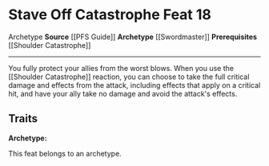 ﻿---
actions: null
cost: null
element: null
feat: Stave Off Catastrophe
frequency: null
heighten_level: null
id: '2265'
level: '18'
name: Stave Off Catastrophe
prerequisite: '[[DATABASE/feat/Shoulder Catastrophe|Shoulder Catastrophe]]'
rarity: Common
requirement: null
school: null
source: '[[DATABASE/source/PFS Guide|PFS Guide]]'
subcategory: null
trait:
- '[[DATABASE/trait/Archetype|Archetype]]'
trigger: null
type: Feat

---
# Stave Off Catastrophe <span class="item-type">Feat 18</span>

<span class="item-trait">Archetype</span>
**Source** [[PFS Guide]]
**Archetype** [[Swordmaster]]
**Prerequisites** [[Shoulder Catastrophe]]

---
You fully protect your allies from the worst blows. When you use the [[Shoulder Catastrophe]] reaction, you can choose to take the full critical damage and effects from the attack, including effects that apply on a critical hit, and have your ally take no damage and avoid the attack's effects.

## Traits

**Archetype:**

This feat belongs to an archetype.